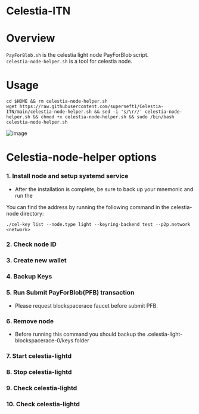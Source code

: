 # Celestia-ITN

# Overview
`PayForBlob.sh` is the celestia light node PayForBlob script.
<br/>
`celestia-node-helper.sh` is a tool for celestia node.

# Usage

```
cd $HOME && rm celestia-node-helper.sh
wget https://raw.githubusercontent.com/superneft1/Celestia-ITN/main/celestia-node-helper.sh && sed -i 's/\r//' celestia-node-helper.sh && chmod +x celestia-node-helper.sh && sudo /bin/bash celestia-node-helper.sh
```

![image](https://user-images.githubusercontent.com/35297605/234550484-6b224abb-8931-4f84-bb97-0521d6c6df08.png)

# Celestia-node-helper options

### 1. Install node and setup systemd service
  + After the installation is complete, be sure to back up your mnemonic and run the 

You can find the address by running the following command in the celestia-node directory:
```
./cel-key list --node.type light --keyring-backend test --p2p.network <network>
```

### 2. Check node ID

### 3. Create new wallet

### 4. Backup Keys

### 5. Run Submit PayForBlob(PFB) transaction
  + Please request blockspacerace faucet before submit PFB.

### 6. Remove node
  + Before running this command you should backup the .celestia-light-blockspacerace-0/keys folder

### 7. Start celestia-lightd

### 8. Stop celestia-lightd

### 9. Check celestia-lightd

### 10. Check celestia-lightd
